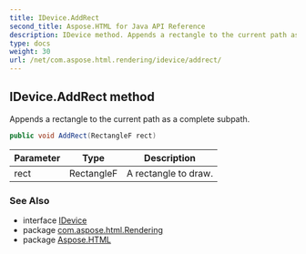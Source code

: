 ```yaml
---
title: IDevice.AddRect
second_title: Aspose.HTML for Java API Reference
description: IDevice method. Appends a rectangle to the current path as a complete subpath
type: docs
weight: 30
url: /net/com.aspose.html.rendering/idevice/addrect/
---
```

## IDevice.AddRect method

Appends a rectangle to the current path as a complete subpath.

```java
public void AddRect(RectangleF rect)
```

| Parameter | Type | Description |
| --- | --- | --- |
| rect | RectangleF | A rectangle to draw. |

### See Also

* interface [IDevice](../)
* package [com.aspose.html.Rendering](../../idevice/)
* package [Aspose.HTML](../../../)
